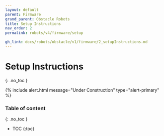 ```yaml
---
layout: default
parent: Firmware
grand_parent: Obstacle Robots
title: Setup Instructions
nav_order: 2
permalink: robots/v4/firmware/setup

gh_link: docs/robots/obstacle/v1/firmware/2_setupInstructions.md
---
```


# Setup Instructions
{: .no_toc }

{% include alert.html message="Under Construction" type="alert-primary" %}

### Table of content
{: .no_toc }
- TOC
{:toc}

